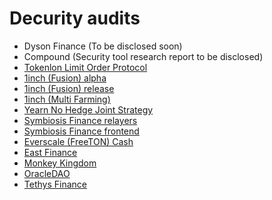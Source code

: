 # Decurity audits

* Dyson Finance (To be disclosed soon)
* Compound (Security tool research report to be disclosed)
* [Tokenlon Limit Order Protocol](https://github.com/decurity/audits/blob/master/tokenlon/tokenlon-limit-order-audit-report-1.1.pdf)
* [1inch (Fusion) alpha](https://github.com/decurity/audits/blob/master/1inch/1inch-fusion-mode-audit-report-1.1.pdf)
* [1inch (Fusion) release](https://github.com/decurity/audits/blob/master/1inch/1inch-fusion-mode-audit-report-2.1.pdf)
* [1inch (Multi Farming)](https://github.com/decurity/audits/blob/master/1inch/1inch-farming-audit-report-1.0.pdf)
* [Yearn No Hedge Joint Strategy](https://github.com/decurity/audits/blob/master/Yearn/yearn-univ3stablesjoint-audit-report-1.0.pdf)
* [Symbiosis Finance relayers](https://github.com/decurity/audits/blob/master/Symbiosis/symbiosis-finance-relayers-audit-report-1.1.pdf)
* [Symbiosis Finance frontend](https://github.com/decurity/audits/blob/master/Symbiosis/symbiosis-finance-frontend-audit-report-1.1.pdf)
* [Everscale (FreeTON) Cash](https://github.com/decurity/audits/blob/master/TON/ton-verification-report-1.1.pdf)
* [East Finance](https://github.com/decurity/audits/blob/master/EastFinance/east-finance-audit-report-1.0.pdf)
* [Monkey Kingdom](https://github.com/decurity/audits/blob/master/MonkeyKingdom/monkeykingdom-security-audit-report-1.0.pdf)
* [OracleDAO](https://github.com/decurity/audits/blob/master/OracleDAO/oracle-dao-security-audit-report-1.0.pdf)
* [Tethys Finance](https://github.com/decurity/audits/blob/master/TethysFinance/tethys-finance-security-audit-report-1.0.pdf)
